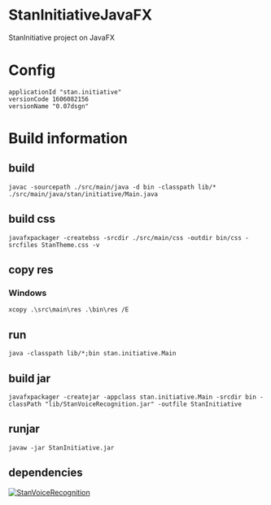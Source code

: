 # StanInitiativeJavaFX
StanInitiative project on JavaFX

# Config
	applicationId "stan.initiative"
	versionCode 1606082156
	versionName "0.07dsgn"

# Build information
## build
```
javac -sourcepath ./src/main/java -d bin -classpath lib/* ./src/main/java/stan/initiative/Main.java
```

## build css
```
javafxpackager -createbss -srcdir ./src/main/css -outdir bin/css -srcfiles StanTheme.css -v
```

## copy res
### Windows
```
xcopy .\src\main\res .\bin\res /E
```

## run
```
java -classpath lib/*;bin stan.initiative.Main
```

## build jar
```
javafxpackager -createjar -appclass stan.initiative.Main -srcdir bin -classPath "lib/StanVoiceRecognition.jar" -outfile StanInitiative
```

## runjar
```
javaw -jar StanInitiative.jar
```

## dependencies
[![StanVoiceRecognition](https://img.shields.io/badge/github-StanVoiceRecognition-blue.svg?style=true)](https://github.com/kepocnhh/StanVoiceRecognition)